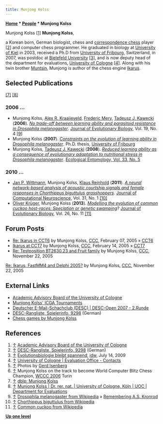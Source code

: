 ```yaml
---
title: Munjong Kolss
---
```

**[Home](Home "Home") \* [People](People "People") \* Munjong Kolss**



 [](https://strategy.uni-koeln.de/evaluationen/wissenschaftlicher_beirat_der_uzk/index_ger.html) Munjong Kolss <a id="cite-note-1" href="#cite-ref-1">[1]</a> 
**Munjong Kolss**,  

a Korean born, German biologist, chess and [correspondence chess](https://en.wikipedia.org/wiki/Correspondence_chess) player <a id="cite-note-2" href="#cite-ref-2">[2]</a> and computer chess programmer. He graduated in biology at [University of Kiel](https://en.wikipedia.org/wiki/University_of_Kiel) in 2003, received a Ph.D from [University of Fribourg](https://en.wikipedia.org/wiki/University_of_Fribourg), Switzerland, in 2007, was postdoc at [Bielefeld University](https://en.wikipedia.org/wiki/Bielefeld_University) <a id="cite-note-3" href="#cite-ref-3">[3]</a>, and is now deputy head of the department for evaluations, [University of Cologne](https://en.wikipedia.org/wiki/University_of_Cologne) <a id="cite-note-4" href="#cite-ref-4">[4]</a>.
Along with his twin brother [Muntsin](Muntsin_Kolss "Muntsin Kolss"), Munjong is author of the chess engine [Ikarus](Ikarus "Ikarus"). 



## Selected Publications


<a id="cite-note-7" href="#cite-ref-7">[7]</a> <a id="cite-note-8" href="#cite-ref-8">[8]</a>



### 2006 ...


* Munjong Kolss, [Alex R. Kraaijeveld](https://www.researchgate.net/scientific-contributions/7483246_Alex_R_Kraaijeveld), [Frederic Mery](https://scholar.google.se/citations?user=cFlqBZoAAAAJ&hl=en), [Tadeusz J. Kawecki](https://dblp.org/pers/hd/k/Kawecki:Tadeusz_J=) (**2006**). *[No trade-off between learning ability and parasitoid resistance in Drosophila melanogaster](https://www.researchgate.net/publication/7002346_No_trade-off_between_learning_ability_and_parasitoid_resistance_in_Drosophila_melanogaster)*. [Journal of Evolutionary Biology](https://en.wikipedia.org/wiki/Journal_of_Evolutionary_Biology), Vol. 19, No. 4 <a id="cite-note-9" href="#cite-ref-9">[9]</a>
* Munjong Kolss (**2007**). *[Constraints on the evolution of learning ability in Drosophila melanogaster](https://studylib.net/doc/7540109/constraints-on-the-evolution-of-learning-ability-in-droso...)*. Ph.D. thesis, [University of Fribourg](https://en.wikipedia.org/wiki/University_of_Fribourg)
* Munjong Kolss, [Tadeusz J. Kawecki](https://dblp.org/pers/hd/k/Kawecki:Tadeusz_J=) (**2008**). *[Reduced learning ability as a consequence of evolutionary adaptation to nutritional stress in Drosophila melanogaster](https://www.researchgate.net/publication/227657258_Reduced_learning_ability_as_a_consequence_of_evolutionary_adaptation_to_nutritional_stress_in_Drosophila_melanogaster)*. [Ecological Entomology, Vol. 33, No. 5](https://onlinelibrary.wiley.com/toc/13652311/2008/33/5)


### 2010 ...


* [Jan P. Wittmann](https://dblp.org/pers/hd/w/Wittmann:Jan_P=), Munjong Kolss, [Klaus Reinhold](https://dblp.org/pers/hd/r/Reinhold:Klaus) (**2011**). *[A neural network-based analysis of acoustic courtship signals and female responses in Chorthippus biguttulus grasshoppers](https://pub.uni-bielefeld.de/record/2372240)*. [Journal of Computational Neuroscience](https://link.springer.com/journal/10827), Vol. 31, No. 1 <a id="cite-note-10" href="#cite-ref-10">[10]</a>
* [Oliver Krüger](https://ekvv.uni-bielefeld.de/pers_publ/publ/PersonDetail.jsp?personId=191443), Munjong Kolss (**2013**). *[Modelling the evolution of common cuckoo host-races: Speciation or genetic swamping](https://www.researchgate.net/publication/257133998_Modelling_the_evolution_of_common_cuckoo_host-races_Speciation_or_genetic_swamping)*? [Journal of Evolutionary Biology](https://en.wikipedia.org/wiki/Journal_of_Evolutionary_Biology), Vol. 26, No. 11 <a id="cite-note-11" href="#cite-ref-11">[11]</a>


## Forum Posts


* [Re: Ikarus in CCT6](https://www.stmintz.com/ccc/index.php?id=409977) by Munjong Kolss, [CCC](CCC "CCC"), February 07, 2005 » [CCT6](CCT6 "CCT6")
* [Ikarus at CCT7](https://www.stmintz.com/ccc/index.php?id=411425) by Munjong Kolss, [CCC](CCC "CCC"), February 14, 2005 » [CCT7](CCT7 "CCT7")
* [Re: Testposition BT2630.23 and Fruit family](https://www.stmintz.com/ccc/index.php?id=463629) by Munjong Kolss, [CCC](CCC "CCC"), November 22, 2005


 [Re: Ikarus, FastMM4 and Delphi 2005?](https://www.stmintz.com/ccc/index.php?id=463649) by Munjong Kolss, [CCC](CCC "CCC"), November 22, 2005 
## External Links


* [Academic Advisory Board of the University of Cologne](https://strategy.uni-koeln.de/evaluation_office/aaboard_of_the_uoc/index_eng.html)
* [Munjong Kolss' ICGA Tournaments](https://www.game-ai-forum.org/icga-tournaments/person.php?id=109)
* [Deutscher E-Mail-Schachclub (DESC) | DESC-Open 2007 - 2.Runde](http://www.desc-online.de/st/open/2007/grF.htm)
* [DESC-Rangliste, Spielerinfo, 9298](http://rangliste.desc-online.de/spieler.php?mnr=9298&s=1&d=) (German)
* [Chess games by Munjong Kolss](https://chess.gallery/games/player/Ix62lx_8CI_ow8_XLzufsweF/munjong-kolss)


## References


1. <a id="cite-ref-1" href="#cite-note-1">↑</a> [Academic Advisory Board of the University of Cologne](https://strategy.uni-koeln.de/evaluation_office/aaboard_of_the_uoc/index_eng.html)
2. <a id="cite-ref-2" href="#cite-note-2">↑</a> [DESC-Rangliste, Spielerinfo, 9298](http://rangliste.desc-online.de/spieler.php?mnr=9298&s=1&d=) (German)
3. <a id="cite-ref-3" href="#cite-note-3">↑</a> [Evolutionsbiologie bleibt spannend](https://idw-online.de/de/news325753), [idw](https://de.wikipedia.org/wiki/Informationsdienst_Wissenschaft), July 14, 2009
4. <a id="cite-ref-4" href="#cite-note-4">↑</a> [University of Cologne | Evaluation Office - Contacts](https://strategy.uni-koeln.de/evaluation_office/contacts/index_eng.html)
5. <a id="cite-ref-5" href="#cite-note-5">↑</a> Photos by [Gerd Isenberg](Gerd_Isenberg "Gerd Isenberg")
6. <a id="cite-ref-6" href="#cite-note-6">↑</a> Munjong Kolss on the track to become World Computer Blitz Chess Champion, [WCCC 2006](WCCC_2006 "WCCC 2006") Turin
7. <a id="cite-ref-7" href="#cite-note-7">↑</a> [dblp: Munjong Kolss](https://dblp.org/pers/hd/k/Kolss:Munjong)
8. <a id="cite-ref-8" href="#cite-note-8">↑</a> [Munjong Kolss | Dr. rer. nat. | University of Cologne, Köln | UOC | Department for Evaluations](https://www.researchgate.net/profile/Munjong_Kolss)
9. <a id="cite-ref-9" href="#cite-note-9">↑</a> [Drosophila melanogaster from Wikipedia](https://en.wikipedia.org/wiki/Drosophila_melanogaster) » [Remembering A.S. Kronrod](Alexander_Kronrod#Remembering_A.S._Kronrod "Alexander Kronrod")
10. <a id="cite-ref-10" href="#cite-note-10">↑</a> [Chorthippus biguttulus from Wikipedia](https://en.wikipedia.org/wiki/Chorthippus_biguttulus)
11. <a id="cite-ref-11" href="#cite-note-11">↑</a> [Common cuckoo from Wikipedia](https://en.wikipedia.org/wiki/Common_cuckoo)

**[Up one level](People "People")**







 
